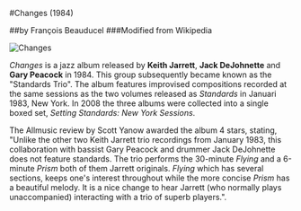 #Changes (1984)

##by François Beauducel
###Modified from Wikipedia

![Changes](https://upload.wikimedia.org/wikipedia/en/3/30/Changes_%28Jarrett_album%29.jpg)

*Changes* is a jazz album released by **Keith Jarrett**, **Jack DeJohnette** and **Gary Peacock** in 1984. This group subsequently became known as the "Standards Trio". The album features improvised compositions recorded at the same sessions as the two volumes released as *Standards* in Januari 1983, New York. In 2008 the three albums were collected into a single boxed set, *Setting Standards: New York Sessions*.

The Allmusic review by Scott Yanow awarded the album 4 stars, stating, "Unlike the other two Keith Jarrett trio recordings from January 1983, this collaboration with bassist Gary Peacock and drummer Jack DeJohnette does not feature standards. The trio performs the 30-minute *Flying* and a 6-minute *Prism* both of them Jarrett originals. *Flying* which has several sections, keeps one's interest throughout while the more concise *Prism* has a beautiful melody. It is a nice change to hear Jarrett (who normally plays unaccompanied) interacting with a trio of superb players.".

